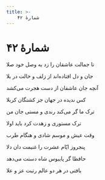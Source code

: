 ```yaml
---
title: >-
    شمارهٔ ۴۲
---
```

# شمارهٔ ۴۲

<div class="b" id="bn1"><div class="m1"><p>تا جمالت عاشقان را زد به وصل خود صلا</p></div>
<div class="m2"><p>جان و دل افتاده‌اند از زلف و خالت در بلا</p></div></div>
<div class="b" id="bn2"><div class="m1"><p>آنچه جان عاشقان از دست هجرت مى‌کشد</p></div>
<div class="m2"><p>کس ندیده در جهان جز کشتگان کربلا</p></div></div>
<div class="b" id="bn3"><div class="m1"><p>ترک ما گر مى‌کند رندى و مستى جان من</p></div>
<div class="m2"><p>ترک مستورى و زهدت کرد باید اولا</p></div></div>
<div class="b" id="bn4"><div class="m1"><p>وقت عیش و موسم شادى و هنگام طرب</p></div>
<div class="m2"><p>پنجروز ایّام عشرت را غنیمت دان دلا</p></div></div>
<div class="b" id="bn5"><div class="m1"><p>حافظا گر پایبوس شاه دستت مى‌دهد</p></div>
<div class="m2"><p>یافتى در هر دو عالم رتبت عز و علا</p></div></div>
